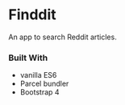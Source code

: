 # Finddit
An app to search Reddit articles.

### Built With
* vanilla ES6
* Parcel bundler
* Bootstrap 4
